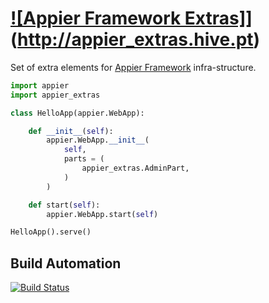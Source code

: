 # [![Appier Framework Extras]](res/logo.png)](http://appier_extras.hive.pt)

Set of extra elements for [Appier Framework](https://github.com/hivesolutions/appier) infra-structure.

```python
import appier
import appier_extras

class HelloApp(appier.WebApp):

    def __init__(self):
        appier.WebApp.__init__(
            self,
            parts = (
                appier_extras.AdminPart,
            )
        )

    def start(self):
        appier.WebApp.start(self)

HelloApp().serve()
```

## Build Automation

[![Build Status](https://travis-ci.org/hivesolutions/appier_extras.png?branch=master)](https://travis-ci.org/hivesolutions/appier_extras)
